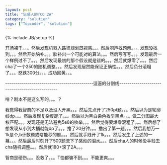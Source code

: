 ```yaml
---
layout: post
title: "记感人的TCO 2A"
category: "solution"
tags: ["Topcoder", "solution"]
---
```

{% include JB/setup %}

开场裸千。。。然后发现机器人路径规划既视感。。。然后闷声找题解。。。发现没找到。。。然后开始脑补。。。脑补出一个可能对的算法。。。然后写写写。。。发现最后一个样例过不了。。。然后发现最初的那个假设就是错的。。。然后就爆零了。。。然后cha了一个250的随机调整。。。然后发现居然能保证正确性。。。然后负分滚粗了。。。怒跌300分。。。成功回黄。。。

--------------------------------------------逗逼的分割线-----------------------------------------------

啥？剧本不是这么写的。。。？

我觉得我智商的不足以及没人开黑。。。然后先点开了250pt题。。。然后以为是轮廓线dp。。。然后发现复杂度跪了。。。然后以为黑白染色枚举黑点。。。做二分图最大权匹配。。。发现还是无法避免5e8的枚举。。。然后觉得要爆零滚粗了。。。然后想了想发现从小到大插就能dp了。。。撸了20分钟。。。撸出了第一题。。。然后我想万一1k是个,b计数题或啥能秒的题。。。然后就手贱开了1k。。。然后发生了上述的一幕。。。然后最后时刻开了500题流下了感动的泪水。。。然后cha人的时候没手贱去cha随机调整。。。然后就180+滚了2A。。。

智商是硬伤。。。没救了。。。T恤都骗不到。。。不能更爽。。。